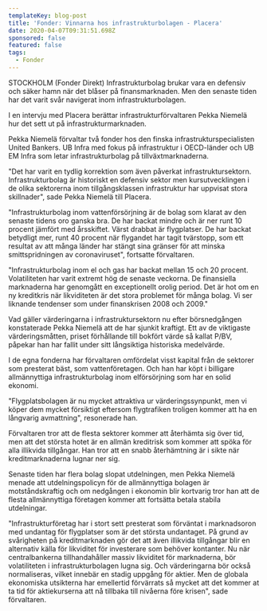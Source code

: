 ```yaml
---
templateKey: blog-post
title: 'Fonder: Vinnarna hos infrastrukturbolagen - Placera'
date: 2020-04-07T09:31:51.698Z
sponsored: false
featured: false
tags:
  - Fonder
---
```

STOCKHOLM (Fonder Direkt) Infrastrukturbolag brukar vara en defensiv och säker hamn när det blåser på finansmarknaden. Men den senaste tiden har det varit svår navigerat inom infrastrukturbolagen.

I en intervju med Placera berättar infrastrukturförvaltaren Pekka Niemelä hur det sett ut på infrastrukturmarknaden.

Pekka Niemelä förvaltar två fonder hos den finska infrastrukturspecialisten United Bankers. UB Infra med fokus på infrastruktur i OECD-länder och UB EM Infra som letar infrastrukturbolag på tillväxtmarknaderna.

"Det har varit en tydlig korrektion som även påverkat infrastruktursektorn. Infrastrukturbolag är historiskt en defensiv sektor men kursutvecklingen i de olika sektorerna inom tillgångsklassen infrastruktur har uppvisat stora skillnader", sade Pekka Niemelä till Placera.

"Infrastrukturbolag inom vattenförsörjning är de bolag som klarat av den senaste tidens oro ganska bra. De har backat mindre och är ner runt 10 procent jämfört med årsskiftet. Värst drabbat är flygplatser. De har backat betydligt mer, runt 40 procent när flygandet har tagit tvärstopp, som ett resultat av att många länder har stängt sina gränser för att minska smittspridningen av coronaviruset", fortsatte förvaltaren.

"Infrastrukturbolag inom el och gas har backat mellan 15 och 20 procent. Volatiliteten har varit extremt hög de senaste veckorna. De finansiella marknaderna har genomgått en exceptionellt orolig period. Det är hot om en ny kreditkris när likviditeten är det stora problemet för många bolag. Vi ser liknande tendenser som under finanskrisen 2008 och 2009."

Vad gäller värderingarna i infrastruktursektorn nu efter börsnedgången konstaterade Pekka Niemelä att de har sjunkit kraftigt. Ett av de viktigaste värderingsmåtten, priset förhållande till bokfört värde så kallat P/BV, påpekar han har fallit under sitt långsiktiga historiska medelvärde.

I de egna fonderna har förvaltaren omfördelat visst kapital från de sektorer som presterat bäst, som vattenföretagen. Och han har köpt i billigare allmännyttiga infrastrukturbolag inom elförsörjning som har en solid ekonomi.

"Flygplatsbolagen är nu mycket attraktiva ur värderingssynpunkt, men vi köper dem mycket försiktigt eftersom flygtrafiken troligen kommer att ha en långvarig avmattning", resonerade han.

Förvaltaren tror att de flesta sektorer kommer att återhämta sig över tid, men att det största hotet är en allmän kreditrisk som kommer att spöka för alla illikvida tillgångar. Han tror att en snabb återhämtning är i sikte när kreditmarknaderna lugnar ner sig.

Senaste tiden har flera bolag slopat utdelningen, men Pekka Niemelä menade att utdelningspolicyn för de allmännyttiga bolagen är motståndskraftig och om nedgången i ekonomin blir kortvarig tror han att de flesta allmännyttiga företagen kommer att fortsätta betala stabila utdelningar.

"Infrastrukturföretag har i stort sett presterat som förväntat i marknadsoron med undantag för flygplatser som är det största undantaget. På grund av svårigheten på kreditmarknaden gör det att även illikvida tillgångar blir en alternativ källa för likviditet för investerare som behöver kontanter. Nu när centralbankerna tillhandahåller massiv likviditet för marknaderna, bör volatiliteten i infrastrukturbolagen lugna sig. Och värderingarna bör också normaliseras, vilket innebär en stadig uppgång för aktier. Men de globala ekonomiska utsikterna har emellertid förvärrats så mycket att det kommer at ta tid för aktiekurserna att nå tillbaka till nivåerna före krisen", sade förvaltaren.